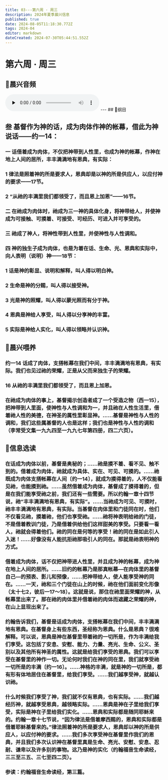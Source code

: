 ```yaml
---
title: 03---第六周 · 周三
description: 2024年夏季晨兴信息
published: true
date: 2024-08-05T11:18:30.772Z
tags: 2024-04
editor: markdown
dateCreated: 2024-07-30T05:44:51.552Z
---
```


# 第六周 · 周三
## 🎵晨兴音频
<audio id="audio" controls="" preload="none">
      <source id="mp3" src="/2024-04/week6/week6day3.mp3">
</audio>
---
## 📖纲目

## **叁    基督作为神的话，成为肉体作神的帐幕，借此为神说话——约一14：**

### 一    话借着成为肉体，不仅把神带到人性里，也成为神的帐幕，作神在地上人间的居所，丰丰满满地有恩典，有实际：

### 1    律法是照着神的所是要求人，恩典却是以神的所是供应人，以应付神的要求——17节。

### 2    “从祂的丰满里我们都领受了，而且恩上加恩”——16节。

### 二    在祂成为肉体时，祂成为三一神的具体化身，将神带给人，并使神成为可接触、可摸着、可接受、可经历、可进入并可享受的。

### 三    祂成了神人，将神性带到人性里，并使神性与人性调和。

### 四    神的独生子成为肉体，也是为着在话、生命、光、恩典和实际中，向人表明（说明）神——18节：

### 1    话是神的彰显、说明和解释，叫人得以明白神。

### 2    生命是神的分赐，叫人得以接受神。

### 3    光是神的照耀，叫人得以蒙光照而有分于神。

### 4    恩典是神给人享受，叫人得以分享神的丰富。

### 5    实际是神给人实化，叫人得以领略并认识神。

## 📖晨兴喂养

### 约一14    话成了肉体，支搭帐幕在我们中间，丰丰满满地有恩典，有实际。我们也见过祂的荣耀，正是从父而来独生子的荣耀。

### 16    从祂的丰满里我们都领受了，而且恩上加恩。

### 在祂成为肉体的事上，基督揭示创造者成了一个受造之物（西一15），把神带到人里面，使神性与人性调和为一，并且祂在人性生活里，借着祂人性的美德，在神圣的属性里彰显神。……基督是神性与人性的调和，我们这些属基督的人也是这样；我们也是神性与人性的调和（李常受文集一九九四至一九九七年第四册，四二六页）。

## 📖信息选读

### 在话成为肉体以前，基督是奥秘的；……祂是摸不着、看不见、触不到的。借着成为肉体，祂就成为具体、实在、可见、可摸的。……祂既成为肉体支搭帐幕在人间〔约一14〕，就成为摸得着的，人不仅能看见祂，也能摸到祂。……虽然借着成为肉体，基督成了摸得着的，但是在我们能享受祂之前，我们还有一些需要。所以约翰一章十四节说，祂“丰丰满满地有恩典，有实际”。……当祂成为可见、可摸时，祂丰丰满满地有恩典，有实际。当基督在肉体里和门徒同在时，他们不仅看见祂，摸着祂，他们也享受祂。……祂将神表明给祂的门徒，不是借着教训门徒，乃是借着供给他们这样甜美的享受。只要看一看人，祂就会得着他们。祂的同在是何等的享受！祂的同在是如此引人入迷！……好像没有人能抗拒祂那吸引人的同在。那就是祂表明神的方式。

### 借着成为肉体，话不仅把神带进人性里，并且成为神的帐幕，成为神在地上人间的居所。……旧约的帐幕乃是那真帐幕—在肉体里的基督自己—的预表、影儿和预像，……把神带给人，使人能享受神的同在。……一天，祂和三个门徒在山上的时候，祂在他们面前变化形像（太十七2，彼后一17～18）。这就是说，那住在祂里面荣耀的神，从帐幕里出来了。那在祂的肉体里并借着祂的肉体而遮藏之荣耀的神，在山上显现出来了。

### 约翰告诉我们，基督是话成为肉体，支搭帐幕在我们中间，丰丰满满地有恩典。在基督身上有些东西，圣经称为恩典。什么是恩典？很难解释。可以说，恩典是神在基督里带着祂的一切所是，作为丰满给我们享受。这包括了安息、安慰、能力、力量、亮光、生命、公义、圣别以及其他所有神圣的属性。这就是给我们享受的恩典。我们可以享受在基督里的神作一切。无论何时我们在神的同在里，我们就享受祂一切所是的丰满〔约一16〕。……神格的丰满，就是神的一切所是，都有形有体地居住在基督里，给我们享受。……我们越享受神，就越认识祂。

### 什么时候我们享受了神，我们就不仅有恩典，也有实际。……我们越经历神，就越享受恩典，越领略实际。……恩典是神在子里给我们享受，实际是神在子里给我们实化。……恩典和实际都是随同耶稣来的。约翰一章十七节说，“因为律法是借着摩西赐的，恩典和实际都是借着耶稣基督来的。”律法照着神的所是要求人，恩典却以神的所是供应人，以应付神的要求。……我们多次享受神在基督里作我们的恩典，并且我们多次认识神在基督里真是生命、亮光、安慰、安息、忍耐、谦卑以及许多别的事物。这乃是神的实化（约翰福音生命读经，三三至三五、三七至四二页）。

### 参读：约翰福音生命读经，第三篇。
<!-- Google tag (gtag.js) -->
<script async src="https://www.googletagmanager.com/gtag/js?id=G-1P8709Z16T"></script>
<script>
  window.dataLayer = window.dataLayer || [];
  function gtag(){dataLayer.push(arguments);}
  gtag('js', new Date());

  gtag('config', 'G-1P8709Z16T');
</script>
